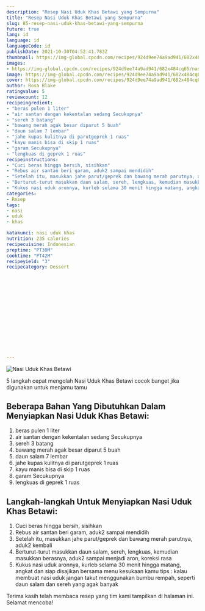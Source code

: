 ```yaml
---
description: "Resep Nasi Uduk Khas Betawi yang Sempurna"
title: "Resep Nasi Uduk Khas Betawi yang Sempurna"
slug: 85-resep-nasi-uduk-khas-betawi-yang-sempurna
future: true
lang: id
language: id
languageCode: id
publishDate: 2021-10-30T04:52:41.783Z 
thumbnail: https://img-global.cpcdn.com/recipes/924d9ee74a9ad941/682x484cq65/nasi-uduk-khas-betawi-foto-resep-utama.png
images:
- https://img-global.cpcdn.com/recipes/924d9ee74a9ad941/682x484cq65/nasi-uduk-khas-betawi-foto-resep-utama.png
image: https://img-global.cpcdn.com/recipes/924d9ee74a9ad941/682x484cq65/nasi-uduk-khas-betawi-foto-resep-utama.png
cover: https://img-global.cpcdn.com/recipes/924d9ee74a9ad941/682x484cq65/nasi-uduk-khas-betawi-foto-resep-utama.png
author: Rosa Blake
ratingvalue: 5
reviewcount: 12
recipeingredient:
- "beras pulen 1 liter"
- "air santan dengan kekentalan sedang Secukupnya"
- "sereh 3 batang"
- "bawang merah agak besar diparut 5 buah"
- "daun salam 7 lembar"
- "jahe kupas kulitnya di parutgeprek 1 ruas"
- "kayu manis bisa di skip 1 ruas"
- "garam Secukupnya"
- "lengkuas di geprek 1 ruas"
recipeinstructions:
- "Cuci beras hingga bersih, sisihkan"
- "Rebus air santan beri garam, aduk2 sampai mendidih"
- "Setelah itu, masukkan jahe parut/geprek dan bawang merah parutnya, aduk2 kembali"
- "Berturut-turut masukkan daun salam, sereh, lengkuas, kemudian masukkan berasnya, aduk2 sampai menjadi aron, koreksi rasa"
- "Kukus nasi uduk aronnya, kurleb selama 30 menit hingga matang, angkat dan siap disajikan bersama menu kesukaan kamu tips : kalau membuat nasi uduk jangan takut menggunakan bumbu rempah, seperti daun salam dan sereh yang agak banyak"
categories:
- Resep
tags:
- nasi
- uduk
- khas

katakunci: nasi uduk khas 
nutrition: 235 calories
recipecuisine: Indonesian
preptime: "PT30M"
cooktime: "PT42M"
recipeyield: "3"
recipecategory: Dessert


     
    
    
    
    
    
    
    
    
    
    
      
    
---
```



![Nasi Uduk Khas Betawi](https://img-global.cpcdn.com/recipes/924d9ee74a9ad941/682x484cq65/nasi-uduk-khas-betawi-foto-resep-utama.png)

5 langkah cepat mengolah  Nasi Uduk Khas Betawi cocok banget jika digunakan untuk menjamu tamu

<!--inarticleads1-->

## Beberapa Bahan Yang Dibutuhkan Dalam Menyiapkan Nasi Uduk Khas Betawi:

1. beras pulen 1 liter
1. air santan dengan kekentalan sedang Secukupnya
1. sereh 3 batang
1. bawang merah agak besar diparut 5 buah
1. daun salam 7 lembar
1. jahe kupas kulitnya di parutgeprek 1 ruas
1. kayu manis bisa di skip 1 ruas
1. garam Secukupnya
1. lengkuas di geprek 1 ruas



<!--inarticleads2-->

## Langkah-langkah Untuk Menyiapkan Nasi Uduk Khas Betawi:

1. Cuci beras hingga bersih, sisihkan
1. Rebus air santan beri garam, aduk2 sampai mendidih
1. Setelah itu, masukkan jahe parut/geprek dan bawang merah parutnya, aduk2 kembali
1. Berturut-turut masukkan daun salam, sereh, lengkuas, kemudian masukkan berasnya, aduk2 sampai menjadi aron, koreksi rasa
1. Kukus nasi uduk aronnya, kurleb selama 30 menit hingga matang, angkat dan siap disajikan bersama menu kesukaan kamu tips : kalau membuat nasi uduk jangan takut menggunakan bumbu rempah, seperti daun salam dan sereh yang agak banyak




Terima kasih telah membaca resep yang tim kami tampilkan di halaman ini. Selamat mencoba!
